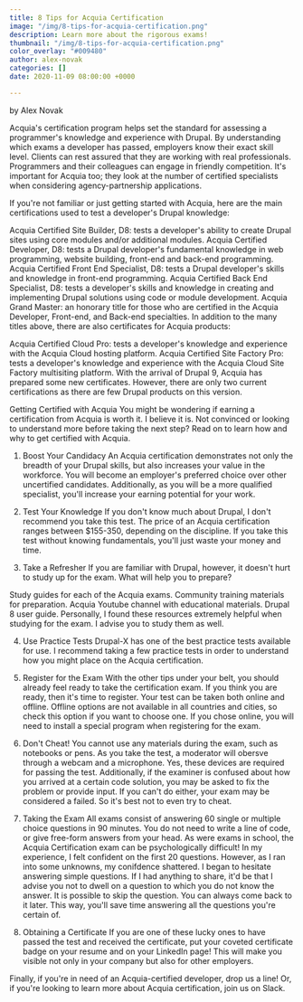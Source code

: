```yaml
---
title: 8 Tips for Acquia Certification
image: "/img/8-tips-for-acquia-certification.png"
description: Learn more about the rigorous exams!
thumbnail: "/img/8-tips-for-acquia-certification.png"
color_overlay: "#009480"
author: alex-novak
categories: []
date: 2020-11-09 08:00:00 +0000

---
```




by Alex Novak

Acquia's certification program helps set the standard for assessing a programmer's knowledge and experience with Drupal. By understanding which exams a developer has passed, employers know their exact skill level. Clients can rest assured that they are working with real professionals. Programmers and their colleagues can engage in friendly competition. It's important for Acquia too; they look at the number of certified specialists when considering agency-partnership applications. 

If you're not familiar or just getting started with Acquia, here are the main certifications used to test a developer's Drupal knowledge:

Acquia Certified Site Builder, D8: tests a developer's ability to create Drupal sites using core modules and/or additional modules.
Acquia Certified Developer, D8: tests a Drupal developer's fundamental knowledge in web programming, website building, front-end and back-end programming.
Acquia Certified Front End Specialist, D8: tests a Drupal developer's skills and knowledge in front-end programming.
Acquia Certified Back End Specialist, D8: tests a developer's skills and knowledge in creating and implementing Drupal solutions using code or module development.
Acquia Grand Master: an honorary title for those who are certified in the Acquia Developer, Front-end, and Back-end specialties. 
In addition to the many titles above, there are also certificates for Acquia products:

Acquia Certified Cloud Pro: tests a developer's knowledge and experience with the Acquia Cloud hosting platform.
Acquia Certified Site Factory Pro: tests a developer's knowledge and experience with the Acquia Cloud Site Factory multisiting platform.
With the arrival of Drupal 9, Acquia has prepared some new certificates. However, there are only two current certifications as there are few Drupal products on this version. 

Getting Certified with Acquia 
You might be wondering if earning a certification from Acquia is worth it. I believe it is. Not convinced or looking to understand more before taking the next step? Read on to learn how and why to get certified with Acquia. 

1. Boost Your Candidacy 
An Acquia certification demonstrates not only the breadth of your Drupal skills, but also increases your value in the workforce. You will become an employer's preferred choice over other uncertified candidates. Additionally, as you will be a more qualified specialist, you'll increase your earning potential for your work.

2. Test Your Knowledge 
If you don't know much about Drupal, I don't recommend you take this test. The price of an Acquia certification ranges between $155-350, depending on the discipline. If you take this test without knowing fundamentals, you'll just waste your money and time.

3. Take a Refresher
If you are familiar with Drupal, however, it doesn't hurt to study up for the exam. What will help you to prepare?

Study guides for each of the Acquia exams.
Community training materials for preparation.
Acquia Youtube channel with educational materials.
Drupal 8 user guide.
Personally, I found these resources extremely helpful when studying for the exam. I advise you to study them as well.

4. Use Practice Tests
Drupal-X has one of the best practice tests available for use. I recommend taking a few practice tests in order to understand how you might place on the Acquia certification. 

5. Register for the Exam
With the other tips under your belt, you should already feel ready to take the certification exam. If you think you are ready, then it's time to register. Your test can be taken both online and offline. Offline options are not available in all countries and cities, so check this option if you want to choose one. If you chose online, you will need to install a special program when registering for the exam. 

6. Don't Cheat!
You cannot use any materials during the exam, such as notebooks or pens. As you take the test, a moderator will obersve through a webcam and a microphone. Yes, these devices are required for passing the test. Additionally, if the examiner is confused about how you arrived at a certain code solution, you may be asked to fix the problem or provide input. If you can't do either, your exam may be considered a failed. So it's best not to even try to cheat.

7. Taking the Exam
All exams consist of answering 60 single or multiple choice questions in 90 minutes. You do not need to write a line of code, or give free-form answers from your head. As were exams in school, the Acquia Certification exam can be psychologically difficult! In my experience, I felt confident on the first 20 questions. However, as I ran into some unknowns, my conifdence shattered. I began to hesitate answering simple questions. If I had anything to share, it'd be that I advise you not to dwell on a question to which you do not know the answer. It is possible to skip the question. You can always come back to it later. This way, you'll save time answering all the questions you're certain of.

8. Obtaining a Certificate 
If you are one of these lucky ones to have passed the test and received the certificate, put your coveted certificate badge on your resume and on your LinkedIn page! This will make you visible not only in your company but also for other employers.

Finally, if you're in need of an Acquia-certified developer, drop us a line! Or, if you're looking to learn more about Acquia certification, join us on Slack. 
